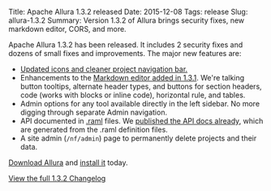 Title: Apache Allura 1.3.2 released
Date: 2015-12-08
Tags: release
Slug: allura-1.3.2
Summary: Version 1.3.2 of Allura brings security fixes, new markdown editor, CORS, and more.

Apache Allura 1.3.2 has been released.  It includes 2 security fixes and dozens of small fixes and improvements.  The major
new features are:

* [Updated icons and cleaner project navigation bar.]({filename}/2015-updated-icons.md)
* Enhancements to the [Markdown editor added in 1.3.1]({filename}/2015-markdown-editor.md).  We're talking button
  tooltips, alternate header types, and buttons for section headers, code (works with blocks or inline code), horizontal
  rule, and tables.
* Admin options for any tool available directly in the left sidebar.  No more digging through separate Admin navigation.
* API documented in [.raml](http://raml.org/) files.  We [published the API docs already]({filename}/2015-rest-api-docs.md),
  which are generated from the .raml definition files.
* A site admin (`/nf/admin`) page to permanently delete projects and their data.

[Download Allura](http://www.apache.org/dyn/closer.cgi/allura/) and [install it](https://forge-allura.apache.org/docs/getting_started/installation.html) today.

[View the full 1.3.2 Changelog](https://forge-allura.apache.org/p/allura/git/ci/asf_release_1.3.2/tree/CHANGES)